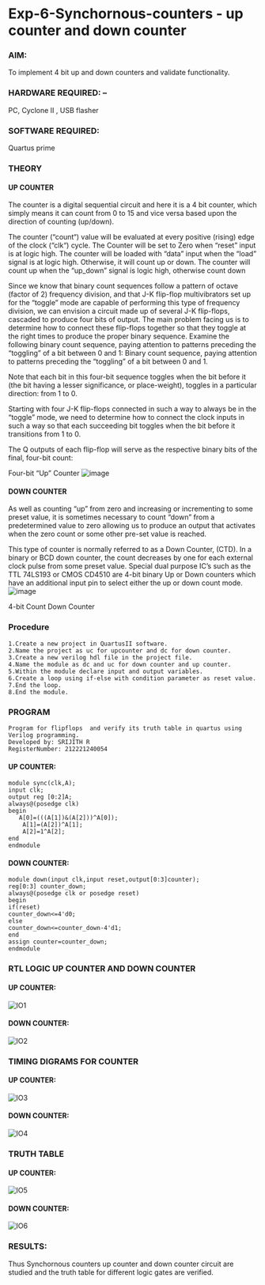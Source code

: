 # Exp-6-Synchornous-counters - up counter and down counter 
### AIM: 
To implement 4 bit up and down counters and validate  functionality.
### HARDWARE REQUIRED:  – 
PC, Cyclone II , USB flasher
### SOFTWARE REQUIRED:   
Quartus prime
### THEORY 

#### UP COUNTER 
The counter is a digital sequential circuit and here it is a 4 bit counter, which simply means it can count from 0 to 15 and vice versa based upon the direction of counting (up/down). 

The counter (“count“) value will be evaluated at every positive (rising) edge of the clock (“clk“) cycle.
The Counter will be set to Zero when “reset” input is at logic high.
The counter will be loaded with “data” input when the “load” signal is at logic high. Otherwise, it will count up or down.
The counter will count up when the “up_down” signal is logic high, otherwise count down

Since we know that binary count sequences follow a pattern of octave (factor of 2) frequency division, and that J-K flip-flop multivibrators set up for the “toggle” mode are capable of performing this type of frequency division, we can envision a circuit made up of several J-K flip-flops, cascaded to produce four bits of output.
The main problem facing us is to determine how to connect these flip-flops together so that they toggle at the right times to produce the proper binary sequence.
Examine the following binary count sequence, paying attention to patterns preceding the “toggling” of a bit between 0 and 1:
Binary count sequence, paying attention to patterns preceding the “toggling” of a bit between 0 and 1.

Note that each bit in this four-bit sequence toggles when the bit before it (the bit having a lesser significance, or place-weight), toggles in a particular direction: from 1 to 0.



 
 

Starting with four J-K flip-flops connected in such a way to always be in the “toggle” mode, we need to determine how to connect the clock inputs in such a way so that each succeeding bit toggles when the bit before it transitions from 1 to 0.

The Q outputs of each flip-flop will serve as the respective binary bits of the final, four-bit count:

 
 

Four-bit “Up” Counter
![image](https://user-images.githubusercontent.com/36288975/169644758-b2f4339d-9532-40c5-af40-8f4f8c942e2c.png)



#### DOWN COUNTER 

As well as counting “up” from zero and increasing or incrementing to some preset value, it is sometimes necessary to count “down” from a predetermined value to zero allowing us to produce an output that activates when the zero count or some other pre-set value is reached.

This type of counter is normally referred to as a Down Counter, (CTD). In a binary or BCD down counter, the count decreases by one for each external clock pulse from some preset value. Special dual purpose IC’s such as the TTL 74LS193 or CMOS CD4510 are 4-bit binary Up or Down counters which have an additional input pin to select either the up or down count mode.
![image](https://user-images.githubusercontent.com/36288975/169644844-1a14e123-7228-4ed8-81a9-eb937dff4ac8.png)


4-bit Count Down Counter
### Procedure
```
1.Create a new project in QuartusII software.
2.Name the project as uc for upcounter and dc for down counter.
3.Create a new verilog hdl file in the project file.
4.Name the module as dc and uc for down counter and up counter.
5.Within the module declare input and output variables.
6.Create a loop using if-else with condition parameter as reset value.
7.End the loop.
8.End the module.
```



### PROGRAM 
```
Program for flipflops  and verify its truth table in quartus using Verilog programming.
Developed by: SRIJITH R
RegisterNumber: 212221240054
```
#### UP COUNTER:
```
module sync(clk,A);
input clk;
output reg [0:2]A;
always@(posedge clk)
begin
   A[0]=(((A[1])&(A[2]))^A[0]);
	A[1]=(A[2])^A[1];
	A[2]=1^A[2];
end
endmodule
```
#### DOWN COUNTER:
```
module down(input clk,input reset,output[0:3]counter);
reg[0:3] counter_down;
always@(posedge clk or posedge reset)
begin
if(reset)
counter_down<=4'd0;
else
counter_down<=counter_down-4'd1;
end
assign counter=counter_down;
endmodule
```

### RTL LOGIC UP COUNTER AND DOWN COUNTER  
#### UP COUNTER:
![IO1](https://github.com/Vineesh-AI-DS/Exp-7-Synchornous-counters-/assets/93427254/cc9b96d8-ab13-49e2-84e6-749753424772)

#### DOWN COUNTER:

![IO2](https://github.com/Vineesh-AI-DS/Exp-7-Synchornous-counters-/assets/93427254/0ee73832-162f-4c90-99b8-11a602c350b2)


### TIMING DIGRAMS FOR COUNTER  
#### UP COUNTER:
![IO3](https://github.com/Vineesh-AI-DS/Exp-7-Synchornous-counters-/assets/93427254/5f23a49e-128f-42b4-931e-2d66460cbcff)


#### DOWN COUNTER:

![IO4](https://github.com/Vineesh-AI-DS/Exp-7-Synchornous-counters-/assets/93427254/45c06692-9b3a-45cd-9cdd-c55a624acdc5)



### TRUTH TABLE 

#### UP COUNTER:

![IO5](https://github.com/Vineesh-AI-DS/Exp-7-Synchornous-counters-/assets/93427254/298e7d52-734a-423b-accd-f5721916b3e3)

#### DOWN COUNTER:
![IO6](https://github.com/Vineesh-AI-DS/Exp-7-Synchornous-counters-/assets/93427254/751e50ec-1107-4c0e-a8f9-5150ba8accd4)





### RESULTS:
Thus Synchornous counters up counter and down counter circuit are studied and the truth table for different logic gates are verified.
